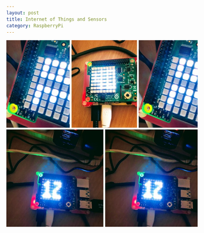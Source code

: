 ```yaml
---
layout: post
title: Internet of Things and Sensors
category: RaspberryPi
---
```


![A collage of David's temperature experiment](/images/20200609_101312-COLLAGE.jpg)
